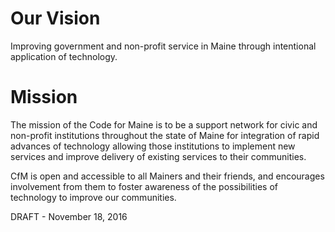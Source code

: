 Our Vision
==========

Improving government and non-profit service in Maine through intentional application of technology.

Mission
=======

The mission of the Code for Maine is to be a support network for civic and non-profit institutions 
throughout the state of Maine for integration of rapid advances of technology allowing those
institutions to implement new services and improve delivery of existing services to their communities.

CfM is open and accessible to all Mainers and their friends, and encourages involvement from them to 
foster awareness of the possibilities of technology to improve our communities.

DRAFT - November 18, 2016
